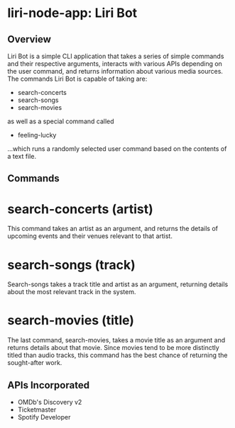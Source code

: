 # liri-node-app: Liri Bot

## Overview

Liri Bot is a simple CLI application that takes a series of simple commands and their respective arguments, interacts with various APIs depending on the user command, and returns information about various media sources. The commands Liri Bot is capable of taking are:

* search-concerts
* search-songs
* search-movies

as well as a special command called

* feeling-lucky

...which runs a randomly selected user command based on the contents of a text file.

## Commands

# search-concerts (artist)
This command takes an artist as an argument, and returns the details of upcoming events and their venues relevant to that artist.

# search-songs (track)
Search-songs takes a track title and artist as an argument, returning details about the most relevant track in the system.

# search-movies (title)
The last command, search-movies, takes a movie title as an argument and returns details about that movie. Since movies tend to be more distinctly titled than audio tracks, this command has the best chance of returning the sought-after work.

## APIs Incorporated

* OMDb's Discovery v2
* Ticketmaster
* Spotify Developer